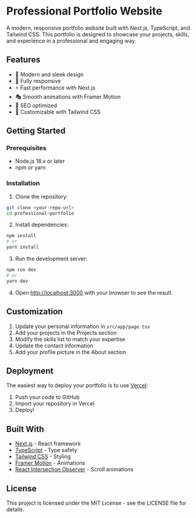 # Professional Portfolio Website

A modern, responsive portfolio website built with Next.js, TypeScript, and Tailwind CSS. This portfolio is designed to showcase your projects, skills, and experience in a professional and engaging way.

## Features

- 🎨 Modern and sleek design
- 📱 Fully responsive
- ⚡ Fast performance with Next.js
- 🎭 Smooth animations with Framer Motion
- 🎯 SEO optimized
- 🎨 Customizable with Tailwind CSS

## Getting Started

### Prerequisites

- Node.js 18.x or later
- npm or yarn

### Installation

1. Clone the repository:
```bash
git clone <your-repo-url>
cd professional-portfolio
```

2. Install dependencies:
```bash
npm install
# or
yarn install
```

3. Run the development server:
```bash
npm run dev
# or
yarn dev
```

4. Open [http://localhost:3000](http://localhost:3000) with your browser to see the result.

## Customization

1. Update your personal information in `src/app/page.tsx`
2. Add your projects in the Projects section
3. Modify the skills list to match your expertise
4. Update the contact information
5. Add your profile picture in the About section

## Deployment

The easiest way to deploy your portfolio is to use [Vercel](https://vercel.com):

1. Push your code to GitHub
2. Import your repository in Vercel
3. Deploy!

## Built With

- [Next.js](https://nextjs.org/) - React framework
- [TypeScript](https://www.typescriptlang.org/) - Type safety
- [Tailwind CSS](https://tailwindcss.com/) - Styling
- [Framer Motion](https://www.framer.com/motion/) - Animations
- [React Intersection Observer](https://react-intersection-observer.vercel.app/) - Scroll animations

## License

This project is licensed under the MIT License - see the LICENSE file for details. 
